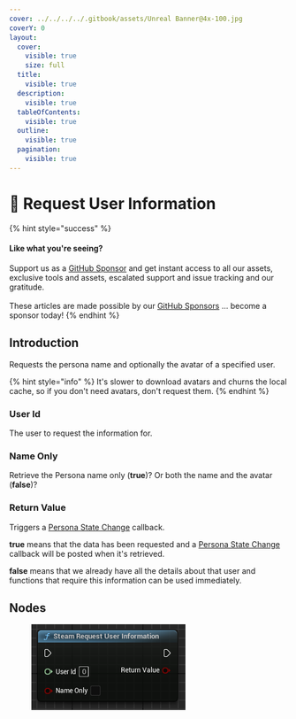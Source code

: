 ```yaml
---
cover: ../../../../.gitbook/assets/Unreal Banner@4x-100.jpg
coverY: 0
layout:
  cover:
    visible: true
    size: full
  title:
    visible: true
  description:
    visible: true
  tableOfContents:
    visible: true
  outline:
    visible: true
  pagination:
    visible: true
---
```


# 🔵 Request User Information

{% hint style="success" %}
#### Like what you're seeing?

Support us as a [GitHub Sponsor](../../../../become-a-sponsor/) and get instant access to all our assets, exclusive tools and assets, escalated support and issue tracking and our gratitude.\
\
These articles are made possible by our [GitHub Sponsors](../../../../become-a-sponsor/) ... become a sponsor today!
{% endhint %}

## Introduction

Requests the persona name and optionally the avatar of a specified user.

{% hint style="info" %}
It's slower to download avatars and churns the local cache, so if you don't need avatars, don't request them.
{% endhint %}

### User Id

The user to request the information for.

### Name Only

Retrieve the Persona name only (**true**)? Or both the name and the avatar (**false**)?

### Return Value

Triggers a [Persona State Change](persona-state-change.md) callback.

**true** means that the data has been requested and a [Persona State Change](persona-state-change.md) callback will be posted when it's retrieved.&#x20;

**false** means that we already have all the details about that user and functions that require this information can be used immediately.

## Nodes

<figure><img src="../../../../.gitbook/assets/image (4).png" alt=""><figcaption></figcaption></figure>
